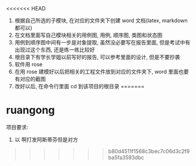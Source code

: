 <<<<<<< HEAD
1. 根据自己所选的子模块, 在对应的文件夹下创建 word 文档(latex, markdown 都可以)
2. 在文档里面写自己模块相关的用例图, 用例, 顺序图, 类图和状态图
3. 用例到顺序图中间有一步是对象提取, 虽然没必要写在报告里面, 但是考试中有出现过这个东西, 还是练一练比较好
4. 根目录下有学长学姐以前写好的报告, 可以参考里面的设计, 但是不要抄袭
5. 软件用 rose
6. 在用 rose 建模好以后把相关的工程文件放到对应的文件夹下, word 里面也要有对应的截图
7. 改好以后, 在命令行里面 cd 到该项目的根目录
=======
# ruangong
项目要求: 

1. 以
啊打发阿斯蒂芬但是对方
>>>>>>> b80d4511f1568c3bec7c06d3c2f9ba5fa3593dbc

